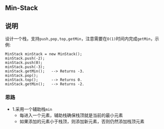 ## Min-Stack

## 说明
设计一个栈，支持`push,pop,top,getMin`，注意需要在`O(1)`时间内完成`getMin`，示例:

```
MinStack minStack = new MinStack();
minStack.push(-2);
minStack.push(0);
minStack.push(-3);
minStack.getMin();   --> Returns -3.
minStack.pop();
minStack.top();      --> Returns 0.
minStack.getMin();   --> Returns -2.
```

### 思路

* 1.采用一个辅助栈`min`
	* 每进入一个元素，辅助栈确保栈顶就是当前的最小元素
	* 如果添加的元素小于栈顶，则添加新元素，否则仍然添加栈顶元素
